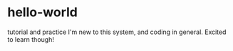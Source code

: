 # hello-world
tutorial and practice
I'm new to this system, and coding in general. Excited to learn though!
